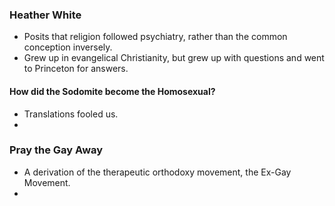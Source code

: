 ### Heather White
- Posits that religion followed psychiatry, rather than the common conception inversely.
- Grew up in evangelical Christianity, but grew up with questions and went to Princeton for answers.
#### How did the Sodomite become the Homosexual?
- Translations fooled us.
- 
### Pray the Gay Away
- A derivation of the therapeutic orthodoxy movement, the Ex-Gay Movement.
- 
